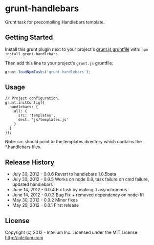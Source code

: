 # grunt-handlebars

Grunt task for precompiling Handlebars template.

## Getting Started

Install this grunt plugin next to your project's [grunt.js gruntfile][getting_started] with: `npm install grunt-handlebars`

Then add this line to your project's `grunt.js` gruntfile:

```javascript
grunt.loadNpmTasks('grunt-handlebars');
```

[grunt]: https://github.com/cowboy/grunt
[getting_started]: https://github.com/cowboy/grunt/blob/master/docs/getting_started.md


## Usage

```
// Project configuration.
grunt.initConfig({
  handlebars: {
    all: {
      src: 'templates',
      dest: 'js/templates.js'
    }
  }
});
``` 
Note: src should point to the templates directory which contains the *.handlebars files.

## Release History

* July 30, 2012 - 0.0.6 Revert to handlebars 1.0.5beta
* July 30, 2012 - 0.0.5 Works on node 0.8, task failure on cmd failure, updated handlebars
* June 14, 2012 - 0.0.4 Fix task by making it asynchronous
* June 14, 2012 - 0.0.3 Bug Fix + removed dependency on node-ffi
* May 30, 2012 - 0.0.2 Minor fixes
* May 29, 2012 - 0.0.1 First release

## License

Copyright (c) 2012 - Intellum Inc.
Licensed under the MIT License
http://intellum.com
